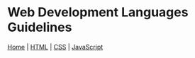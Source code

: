 # Web Development Languages Guidelines

[Home](README.md) | [HTML](html.md) | [CSS](css.md) | [JavaScript](js.md)  
